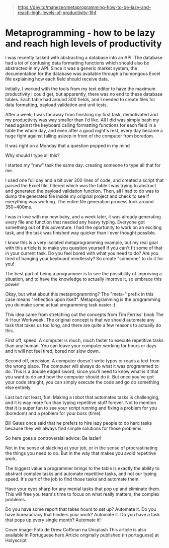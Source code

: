 > https://dev.to/mahezer/metaprogramming-how-to-be-lazy-and-reach-high-levels-of-productivity-1lhf

# Metaprogramming - how to be lazy and reach high levels of productivity

I was recently tasked with abstracting a database into an API. The database had a lot of confusing data formatting functions which should also be abstracted in my API. Since it was a generic market system, the documentation for the database was available through a humongous Excel file explaining how each field should receive data.

Initially, I worked with the tools from my text editor to have the maximum productivity I could get, but apparently, there was no end to these database tables. Each table had around 300 fields, and I needed to create files for data formatting, payload validation and unit tests.

After a week, I was far away from finishing my first task, demotivated and my productivity was way smaller than I'd like. All I did was simply bash my head against the keyboard calling formatting functions for each field in a table the whole day, and even after a good night's rest, every day became a huge fight against falling asleep in front of the computer from boredom.

It was right on a Monday that a question popped in my mind

Why should I type all this?

I started my "new" task the same day: creating someone to type all that for me.

I used one full day and a bit over 300 lines of code, and created a script that parsed the Excel file, filtered which was the table I was trying to abstract and generated the payload validation function. Then, all I had to do was to dump the generated file inside my original project and check to see if everything was working. The entire file generation process took around 350~400ms.

I was in love with my new baby, and a week later, it was already generating every file and function that needed any heavy typing. Everyone got something out of this adventure. I had the oportunity to work on an exciting task, and the task was finished way quicker than I ever thought possible.

I know this is a very isolated metaprogramming example, but my real goal with this article is to make you question yourself if you can't fit some of that in your current task. Do you feel bored with what you need to do? Are you tired of banging your keyboard mindlessly? So create "someone" to do it for you!

The best part of being a programmer is to see the possibility of improving a situation, and to have the knowledge to actually improve it, so embrace this power!

Okay, but what about this metaprogramming?
The "meta-" prefix in this case means "reflection upon itself". Metaprogramming is the programming you do make some actual programming task easier :)

This idea came from stretching out the concepts from Tim Ferriss' book The 4-Hour Workweek. The original concept is that we should automate any task that takes us too long, and there are quite a few reasons to actually do this.

First off, speed. A computer is much, much faster to execute repetitive tasks than any human. You can leave your computer working for hours or days and it will not feel tired, bored nor slow down.

Second off, precision. A computer doesn't write typos or reads a text from the wrong place. The computer will always do what it was programmed to do. This is a double edged sword, since you'll need to know what is it that you want to do and how the computer should do it. But once you've got your code straight, you can simply execute the code and go do something else entirely.

Last but not least, fun! Making a robot that automates tasks is challenging, and it is way more fun than typing repetitive stuff forever. Not to mention that it is super fun to see your script running and fixing a problem for you (boredom) and a problem for your boss (time).

Bill Gates once said that he prefers to hire lazy people to do hard tasks because they will always find simple solutions for those problems.

So here goes a controversial advice: Be lazier!

Not in the sense of slacking at your job, or in the sense of procrastinating the things you need to do. But in the way that makes you avoid repetitive work.

The biggest value a programmer brings to the table is exactly the ability to abstract complex tasks and automate repetitive tasks, and not our typing speed. It's part of the job to find those tasks and automate them.

Have your eyes sharp for any menial tasks that pop up and eliminate them. This will free you team's time to focus on what really matters, the complex problems.

Do you have some report that takes hours to set up? Automate it.
Do you have bureaucracy that hinders your work? Automate it.
Do you have a task that pops up every single month? Automate it!

Cover image: Foto de Drew Coffman na Unsplash
This article is also available in Portuguese here
Article originally published (in portuguese) at Holyscript